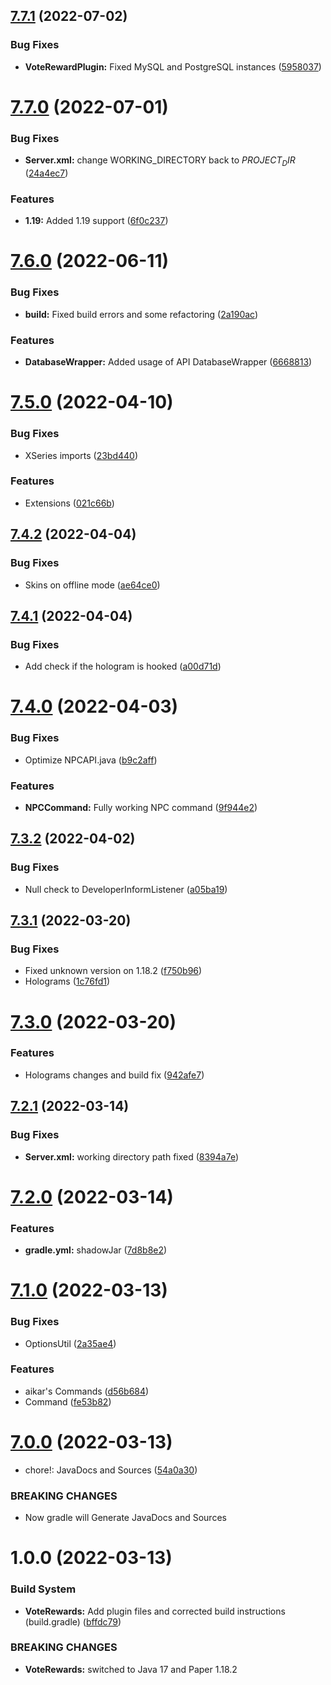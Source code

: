 ## [7.7.1](https://github.com/Project-Alterra/VoteRewards/compare/v7.7.0...v7.7.1) (2022-07-02)


### Bug Fixes

* **VoteRewardPlugin:** Fixed MySQL and PostgreSQL instances ([5958037](https://github.com/Project-Alterra/VoteRewards/commit/5958037931d7ca392fdd79d129ac7edbc23502f1))

# [7.7.0](https://github.com/Project-Alterra/VoteRewards/compare/v7.6.0...v7.7.0) (2022-07-01)


### Bug Fixes

* **Server.xml:** change WORKING_DIRECTORY back to $PROJECT_DIR$ ([24a4ec7](https://github.com/Project-Alterra/VoteRewards/commit/24a4ec7cad7fb79a905184dcc14e79f18baca91f))


### Features

* **1.19:** Added 1.19 support ([6f0c237](https://github.com/Project-Alterra/VoteRewards/commit/6f0c2370bc5640a9d6cbe21d7b4c1b365e115009))

# [7.6.0](https://github.com/Project-Alterra/VoteRewards/compare/v7.5.0...v7.6.0) (2022-06-11)


### Bug Fixes

* **build:** Fixed build errors and some refactoring ([2a190ac](https://github.com/Project-Alterra/VoteRewards/commit/2a190ac3efe5acce8ba42648989dad09bea04c43))


### Features

* **DatabaseWrapper:** Added usage of API DatabaseWrapper ([6668813](https://github.com/Project-Alterra/VoteRewards/commit/666881392ddd45e06f52664faabffda94ab96043))

# [7.5.0](https://github.com/GeorgeV220/VoteRewards/compare/v7.4.2...v7.5.0) (2022-04-10)


### Bug Fixes

* XSeries imports ([23bd440](https://github.com/GeorgeV220/VoteRewards/commit/23bd44071072d9931ee84cf31ac89e2a043b4754))


### Features

* Extensions ([021c66b](https://github.com/GeorgeV220/VoteRewards/commit/021c66b8bf0dbba5af1a6b34a0240344d2af5131))

## [7.4.2](https://github.com/GeorgeV220/VoteRewards/compare/v7.4.1...v7.4.2) (2022-04-04)


### Bug Fixes

* Skins on offline mode ([ae64ce0](https://github.com/GeorgeV220/VoteRewards/commit/ae64ce062819428352bf1d4d68c4fd5c353b9005))

## [7.4.1](https://github.com/GeorgeV220/VoteRewards/compare/v7.4.0...v7.4.1) (2022-04-04)


### Bug Fixes

* Add check if the hologram is hooked ([a00d71d](https://github.com/GeorgeV220/VoteRewards/commit/a00d71d04d980028479216e409e92dc99ef08700))

# [7.4.0](https://github.com/GeorgeV220/VoteRewards/compare/v7.3.2...v7.4.0) (2022-04-03)


### Bug Fixes

* Optimize NPCAPI.java ([b9c2aff](https://github.com/GeorgeV220/VoteRewards/commit/b9c2afff67a259d2a70b72cae7149cae324a1d5c))


### Features

* **NPCCommand:** Fully working NPC command ([9f944e2](https://github.com/GeorgeV220/VoteRewards/commit/9f944e268d2306187db1e3cec27e5da7c96f2d7a))

## [7.3.2](https://github.com/GeorgeV220/VoteRewards/compare/v7.3.1...v7.3.2) (2022-04-02)


### Bug Fixes

* Null check to DeveloperInformListener ([a05ba19](https://github.com/GeorgeV220/VoteRewards/commit/a05ba198ecec05b323a253c98ab359f9abd31a24))

## [7.3.1](https://github.com/GeorgeV220/VoteRewards/compare/v7.3.0...v7.3.1) (2022-03-20)


### Bug Fixes

* Fixed unknown version on 1.18.2 ([f750b96](https://github.com/GeorgeV220/VoteRewards/commit/f750b9691496226ea7250c5026590095aaaebd4e))
* Holograms ([1c76fd1](https://github.com/GeorgeV220/VoteRewards/commit/1c76fd1c72e172d794305c33b2cf0e06b18f0b63))

# [7.3.0](https://github.com/GeorgeV220/VoteRewards/compare/v7.2.1...v7.3.0) (2022-03-20)


### Features

* Holograms changes and build fix ([942afe7](https://github.com/GeorgeV220/VoteRewards/commit/942afe714703fbd3ae1b9acdc10c85e561b363b6))

## [7.2.1](https://github.com/GeorgeV220/VoteRewards/compare/v7.2.0...v7.2.1) (2022-03-14)


### Bug Fixes

* **Server.xml:** working directory path fixed ([8394a7e](https://github.com/GeorgeV220/VoteRewards/commit/8394a7e88d9b1d7bf635e48da62130cc0614baec))

# [7.2.0](https://github.com/GeorgeV220/VoteRewards/compare/v7.1.0...v7.2.0) (2022-03-14)


### Features

* **gradle.yml:** shadowJar ([7d8b8e2](https://github.com/GeorgeV220/VoteRewards/commit/7d8b8e217fbb82d5e896ce381b04289e36a797d6))

# [7.1.0](https://github.com/GeorgeV220/VoteRewards6/compare/v7.0.0...v7.1.0) (2022-03-13)


### Bug Fixes

* OptionsUtil ([2a35ae4](https://github.com/GeorgeV220/VoteRewards6/commit/2a35ae462db2f88bdc3093ec7742ceed6016d249))


### Features

* aikar's Commands ([d56b684](https://github.com/GeorgeV220/VoteRewards6/commit/d56b684e0bd1f76198454b6bfa207fcba36f2a9a))
* Command ([fe53b82](https://github.com/GeorgeV220/VoteRewards6/commit/fe53b8255c7bfb439e50ed9b4c83a42fef8a3fdf))

# [7.0.0](https://github.com/GeorgeV220/VoteRewards6/compare/v6.0.0...v7.0.0) (2022-03-13)


* chore!: JavaDocs and Sources ([54a0a30](https://github.com/GeorgeV220/VoteRewards6/commit/54a0a30fa15884e74e30e0fc5747b8888417daef))


### BREAKING CHANGES

* Now gradle will Generate JavaDocs and Sources

# 1.0.0 (2022-03-13)


### Build System

* **VoteRewards:** Add plugin files and corrected build instructions (build.gradle) ([bffdc79](https://github.com/GeorgeV220/VoteRewards6/commit/bffdc79444c7a094a42c63e999910e95ebe25985))


### BREAKING CHANGES

* **VoteRewards:** switched to Java 17 and Paper 1.18.2
